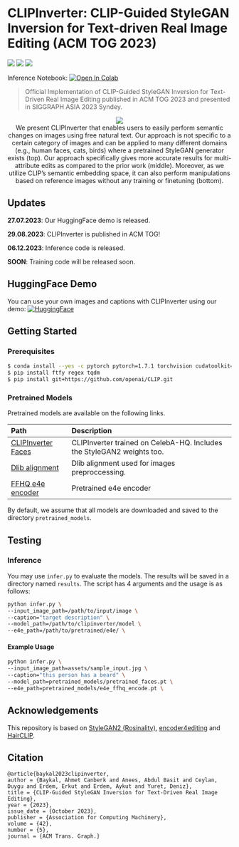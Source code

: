 # CLIPInverter: CLIP-Guided StyleGAN Inversion for Text-driven Real Image Editing (ACM TOG 2023)

<a href="https://arxiv.org/abs/2307.08397"><img src="https://img.shields.io/badge/arXiv-2008.00951-b31b1b.svg"></a> <a href="https://dl.acm.org/doi/10.1145/3610287"><img src="https://img.shields.io/badge/ACM_TOG-CLIPInverter-maroon"></a> <a href="https://cyberiada.github.io/CLIPInverter/"><img src="https://img.shields.io/badge/Project_Page-purple"></a>


Inference Notebook: <a target="_blank" href="https://colab.research.google.com/github/johnberg1/CLIPInverter/blob/main/CLIPInverter_Inference.ipynb">
  <img src="https://colab.research.google.com/assets/colab-badge.svg" alt="Open In Colab"/>
</a>

>Official Implementation of CLIP-Guided StyleGAN Inversion for Text-Driven Real Image Editing published in ACM TOG 2023 and presented in SIGGRAPH ASIA 2023 Syndey.

<p align="center">
<img src="assets/teaser_image_v3.jpg"/>  
<br>
We present CLIPInverter that enables users to easily perform semantic changes on images using free natural text. Our approach is not specific to a certain category of images and can be applied to many different domains (e.g., human faces, cats, birds) where a pretrained StyleGAN generator exists (top). Our approach specifically gives more accurate results for multi-attribute edits as compared to the prior work (middle). Moreover, as we utilize CLIP’s semantic embedding space, it can also perform manipulations based on reference images without any training or finetuning (bottom).
</br>
</p>

## Updates
**27.07.2023**: Our HuggingFace demo is released.

**29.08.2023**: CLIPInverter is published in ACM TOG!

**06.12.2023**: Inference code is released.

**SOON**: Training code will be released soon.

## HuggingFace Demo
You can use your own images and captions with CLIPInverter using our demo: [![HuggingFace](https://img.shields.io/badge/HuggingFace-CLIPInverter-blue)](https://huggingface.co/spaces/johnberg/CLIPInverter)

## Getting Started
### Prerequisites

```bash
$ conda install --yes -c pytorch pytorch=1.7.1 torchvision cudatoolkit=11.0
$ pip install ftfy regex tqdm
$ pip install git+https://github.com/openai/CLIP.git
```

### Pretrained Models

Pretrained models are available on the following links. 

| Path | Description
| :--- | :----------
|[CLIPInverter Faces](https://drive.google.com/file/d/1GKVAgd8g3_ckc3ZiApYLHEcKmxrisZ9_/view?usp=share_link) | CLIPInverter trained on CelebA-HQ. Includes the StyleGAN2 weights too.
|[Dlib alignment](https://drive.google.com/file/d/1uoOsJcT0bC-_zNDbhcj6iaxLJBN-LFao/view?usp=sharing) | Dlib alignment used for images preproccessing.
|[FFHQ e4e encoder](https://drive.google.com/file/d/1kxYtrg4YQCudxL5f9xmCzOdJRITH5UXB/view?usp=share_link) | Pretrained e4e encoder

By default, we assume that all models are downloaded and saved to the directory `pretrained_models`. 

## Testing
### Inference

You may use `infer.py` to evaluate the models. The results will be saved in a directory named `results`. The script has 4 arguments and the usage is as follows:

```bash
python infer.py \
--input_image_path=/path/to/input/image \
--caption="target description" \
--model_path=/path/to/clipinverter/model \
--e4e_path=/path/to/pretrained/e4e/ \
```

#### Example Usage
```bash
python infer.py \
--input_image_path=assets/sample_input.jpg \
--caption="this person has a beard" \
--model_path=pretrained_models/pretrained_faces.pt \
--e4e_path=pretrained_models/e4e_ffhq_encode.pt \
```

## Acknowledgements
This repository is based on [StyleGAN2 (Rosinality)](https://github.com/rosinality/stylegan2-pytorch),  [encoder4editing](https://github.com/omertov/encoder4editing) and [HairCLIP](https://github.com/wty-ustc/HairCLIP).

## Citation

```
@article{baykal2023clipinverter,
author = {Baykal, Ahmet Canberk and Anees, Abdul Basit and Ceylan, Duygu and Erdem, Erkut and Erdem, Aykut and Yuret, Deniz},
title = {CLIP-Guided StyleGAN Inversion for Text-Driven Real Image Editing},
year = {2023},
issue_date = {October 2023},
publisher = {Association for Computing Machinery},
volume = {42},
number = {5},
journal = {ACM Trans. Graph.}
```